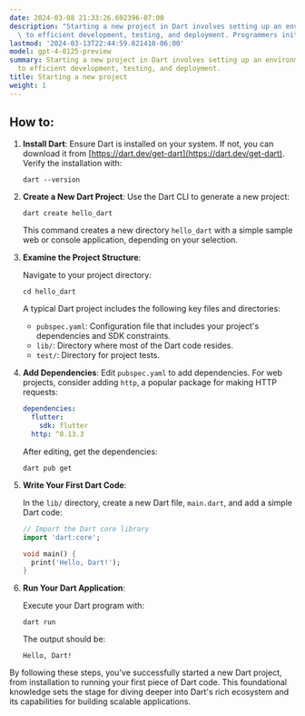 ```yaml
---
date: 2024-03-08 21:33:26.692396-07:00
description: "Starting a new project in Dart involves setting up an environment conducive\
  \ to efficient development, testing, and deployment. Programmers initiate new\u2026"
lastmod: '2024-03-13T22:44:59.821410-06:00'
model: gpt-4-0125-preview
summary: Starting a new project in Dart involves setting up an environment conducive
  to efficient development, testing, and deployment.
title: Starting a new project
weight: 1
---
```


## How to:
1. **Install Dart**:
   Ensure Dart is installed on your system. If not, you can download it from [https://dart.dev/get-dart](https://dart.dev/get-dart). Verify the installation with:

   ```shell
   dart --version
   ```

2. **Create a New Dart Project**:
   Use the Dart CLI to generate a new project:

   ```shell
   dart create hello_dart
   ```

   This command creates a new directory `hello_dart` with a simple sample web or console application, depending on your selection.

3. **Examine the Project Structure**:
   
   Navigate to your project directory:

   ```shell
   cd hello_dart
   ```

   A typical Dart project includes the following key files and directories:

   - `pubspec.yaml`: Configuration file that includes your project's dependencies and SDK constraints.
   - `lib/`: Directory where most of the Dart code resides.
   - `test/`: Directory for project tests.

4. **Add Dependencies**:
   Edit `pubspec.yaml` to add dependencies. For web projects, consider adding `http`, a popular package for making HTTP requests:

   ```yaml
   dependencies:
     flutter:
       sdk: flutter
     http: ^0.13.3
   ```

   After editing, get the dependencies:

   ```shell
   dart pub get
   ```

5. **Write Your First Dart Code**:
   
   In the `lib/` directory, create a new Dart file, `main.dart`, and add a simple Dart code:

   ```dart
   // Import the Dart core library
   import 'dart:core';

   void main() {
     print('Hello, Dart!');
   }
   ```

6. **Run Your Dart Application**:

   Execute your Dart program with:

   ```shell
   dart run
   ```

   The output should be:

   ```
   Hello, Dart!
   ```

By following these steps, you've successfully started a new Dart project, from installation to running your first piece of Dart code. This foundational knowledge sets the stage for diving deeper into Dart's rich ecosystem and its capabilities for building scalable applications.
